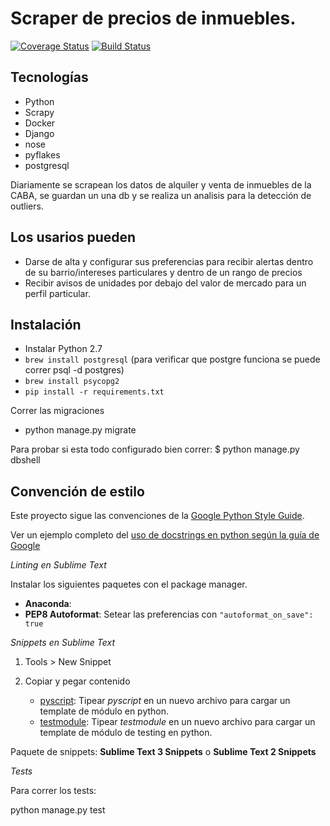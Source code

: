 Scraper de precios de inmuebles.
===

[![Coverage Status](https://coveralls.io/repos/chadad/propiedades/badge.svg?branch=master&service=github)](https://coveralls.io/github/chadad/propiedades?branch=master)
[![Build Status](https://travis-ci.org/chadad/propiedades.svg)](https://travis-ci.org/chadad/propiedades)

## Tecnologías
* Python
* Scrapy
* Docker
* Django
* nose
* pyflakes 
* postgresql

Diariamente se scrapean los datos de alquiler y venta de inmuebles de la CABA, se guardan un una db y se realiza un analisis para la detección de outliers.

## Los usarios pueden

* Darse de alta y configurar sus preferencias para recibir alertas dentro de su barrio/intereses particulares y dentro de un rango de precios
* Recibir avisos de unidades por debajo del valor de mercado para un perfil particular.

## Instalación

- Instalar Python 2.7
- `brew install postgresql`
(para verificar que postgre funciona se puede correr psql -d postgres)
- `brew install psycopg2`
- `pip install -r requirements.txt`

Correr las migraciones
- python manage.py migrate

Para probar si esta todo configurado bien correr:
$ python manage.py dbshell

## Convención de estilo
Este proyecto sigue las convenciones de la [Google Python Style Guide](https://google.github.io/styleguide/pyguide.html).

Ver un ejemplo completo del [uso de docstrings en python según la guía de Google](http://sphinxcontrib-napoleon.readthedocs.org/en/latest/example_google.html#example-google)

*Linting en Sublime Text*

Instalar los siguientes paquetes con el package manager.

* **Anaconda**:
* **PEP8 Autoformat**: Setear las preferencias con `"autoformat_on_save": true`

*Snippets en Sublime Text*

1. Tools > New Snippet
2. Copiar y pegar contenido

    * [pyscript](snippets/pyscript.sublime-snippet): Tipear *pyscript* en un nuevo archivo para cargar un template de módulo en python.
    * [testmodule](snippets/testmodule.sublime-snippet): Tipear *testmodule* en un nuevo archivo para cargar un template de módulo de testing en python.

Paquete de snippets: **Sublime Text 3 Snippets** o **Sublime Text 2 Snippets**

*Tests*

Para correr los tests:

python manage.py test




